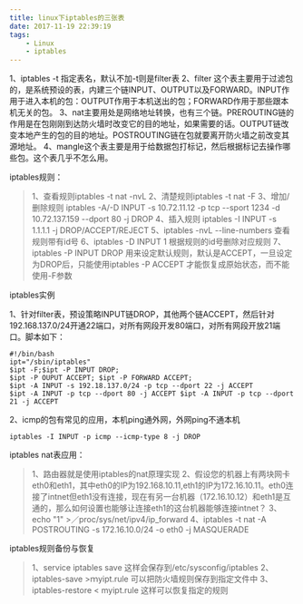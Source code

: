 ```yaml
---
title: linux下iptables的三张表
date: 2017-11-19 22:39:19
tags:
	- Linux
	- iptables
---
```


1、iptables -t 指定表名，默认不加-t则是filter表
2、filter 这个表主要用于过滤包的，是系统预设的表，内建三个链INPUT、OUTPUT以及FORWARD。INPUT作用于进入本机的包：OUTPUT作用于本机送出的包；FORWARD作用于那些跟本机无关的包。
3、nat主要用处是网络地址转换，也有三个链。PREROUTING链的作用是在包刚刚到达防火墙时改变它的目的地址，如果需要的话。OUTPUT链改变本地产生的包的目的地址。POSTROUTING链在包就要离开防火墙之前改变其源地址。
4、mangle这个表主要是用于给数据包打标记，然后根据标记去操作哪些包。这个表几乎不怎么用。
<!-- more -->
iptables规则：

> 1、查看规则iptables -t nat -nvL
2、清楚规则iptables -t nat -F
3、增加/删除规则
iptables -A/-D INPUT -s 10.72.11.12 -p tcp --sport 1234 -d 10.72.137.159 --dport 80 -j DROP
4、插入规则
iptables -I INPUT -s 1.1.1.1 -j DROP/ACCEPT/REJECT
5、iptables -nvL --line-numbers 查看规则带有id号
6、iptables -D INPUT 1 根据规则的id号删除对应规则
7、iptables -P INPUT DROP 用来设定默认规则，默认是ACCEPT，一旦设定为DROP后，只能使用iptables -P ACCEPT 才能恢复成原始状态，而不能使用-F参数

iptables实例

1、针对filter表，预设策略INPUT链DROP，其他两个链ACCEPT，然后针对192.168.137.0/24开通22端口，对所有网段开发80端口，对所有网段开放21端口。脚本如下：
```
#!/bin/bash
ipt="/sbin/iptables"
$ipt -F;$ipt -P INPUT DROP;
$ipt -P OUPUT ACCEPT; $ipt -P FORWARD ACCEPT;
$ipt -A INPUT -s 192.18.137.0/24 -p tcp --dport 22 -j ACCEPT
$ipt -A INPUT -p tcp --dport 80 -j ACCEPT $ipt -A INPUT -p tcp --dport 21 -j ACCEPT
```

2、icmp的包有常见的应用，本机ping通外网，外网ping不通本机

	iptables -I INPUT -p icmp --icmp-type 8 -j DROP

iptables nat表应用：
> 1、路由器就是使用iptables的nat原理实现
2、假设您的机器上有两块网卡eth0和eth1，其中eth0的IP为192.168.10.11,eth1的IP为172.16.10.11。eth0连接了intnet但eth1没有连接，现在有另一台机器（172.16.10.12）和eth1是互通的，那么如何设置也能够让连接eth1的这台机器能够连接intnet？
3、echo "1" >／proc/sys/net/ipv4/ip_forward
4、iptables -t nat -A POSTROUTING -s 172.16.10.0/24 -o eth0 -j MASQUERADE

iptables规则备份与恢复
> 1、service iptables save 这样会保存到/etc/sysconfig/iptables
2、iptables-save >ｍyipt.rule 可以把防火墙规则保存到指定文件中
3、iptables-restore < myipt.rule 这样可以恢复指定的规则







